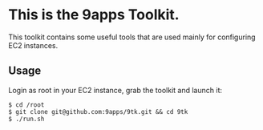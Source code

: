 # This is the 9apps Toolkit.

This toolkit contains some useful tools that are used mainly for configuring EC2 instances.

## Usage
Login as root in your EC2 instance, grab the toolkit and launch it:

    $ cd /root
    $ git clone git@github.com:9apps/9tk.git && cd 9tk
    $ ./run.sh